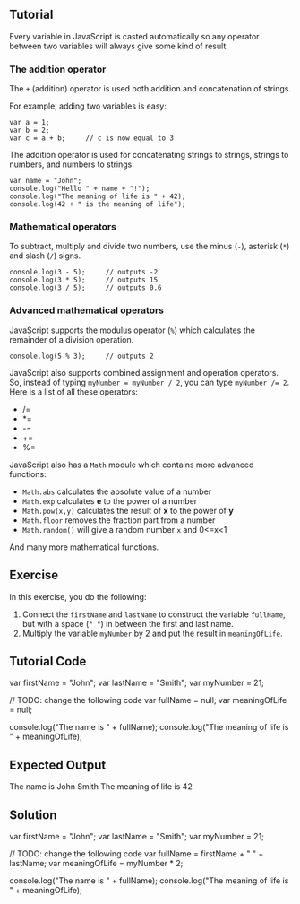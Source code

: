 Tutorial
--------

Every variable in JavaScript is casted automatically so any operator between two variables will always give some kind of result. 

### The addition operator

The `+` (addition) operator is used both addition and concatenation of strings.

For example, adding two variables is easy:

    var a = 1;
    var b = 2;
    var c = a + b;     // c is now equal to 3

The addition operator is used for concatenating strings to strings, strings to numbers, and numbers to strings:

    var name = "John";
    console.log("Hello " + name + "!");
    console.log("The meaning of life is " + 42);
    console.log(42 + " is the meaning of life");

### Mathematical operators

To subtract, multiply and divide two numbers, use the minus (`-`), asterisk (`*`) and slash (`/`) signs.

    console.log(3 - 5);     // outputs -2
    console.log(3 * 5);     // outputs 15
    console.log(3 / 5);     // outputs 0.6

### Advanced mathematical operators

JavaScript supports the modulus operator (`%`) which calculates the remainder of a division operation.

    console.log(5 % 3);     // outputs 2

JavaScript also supports combined assignment and operation operators. So, instead of typing `myNumber = myNumber / 2`, you can type `myNumber /= 2`. Here is a list of all these operators:
* /=
* *=
* -=
* +=
* %=

JavaScript also has a `Math` module which contains more advanced functions:

* `Math.abs` calculates the absolute value of a number
* `Math.exp` calculates __e__ to the power of a number
* `Math.pow(x,y)` calculates the result of __x__ to the power of __y__
* `Math.floor` removes the fraction part from a number
* `Math.random()` will give a random number `x` and 0<=x<1

And many more mathematical functions.

Exercise
--------

In this exercise, you do the following:

1. Connect the `firstName` and `lastName` to construct the variable `fullName`, but with a space (`" "`) in between the first and last name.
2. Multiply the variable `myNumber` by 2 and put the result in `meaningOfLife`.

Tutorial Code
-------------

var firstName = "John";
var lastName = "Smith";
var myNumber = 21;

// TODO: change the following code
var fullName = null;
var meaningOfLife = null;

console.log("The name is " + fullName);
console.log("The meaning of life is " + meaningOfLife);

Expected Output
---------------

The name is John Smith
The meaning of life is 42

Solution
--------

var firstName = "John";
var lastName = "Smith";
var myNumber = 21;

// TODO: change the following code
var fullName = firstName + " " + lastName;
var meaningOfLife = myNumber * 2;

console.log("The name is " + fullName);
console.log("The meaning of life is " + meaningOfLife);
